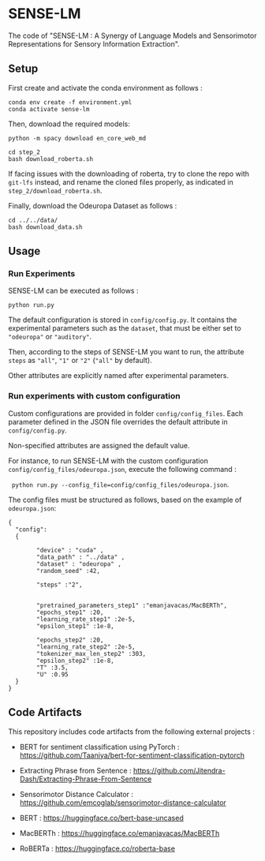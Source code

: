 # SENSE-LM 
The code of "SENSE-LM : A Synergy of Language Models and Sensorimotor Representations for Sensory Information Extraction".


## Setup

First create and activate the conda environment as follows : 
```
conda env create -f environment.yml
conda activate sense-lm
```

Then, download the required models: 

```
python -m spacy download en_core_web_md

cd step_2
bash download_roberta.sh
```

If facing issues with the downloading of roberta, try to clone the repo with `git-lfs` instead, and rename the cloned files properly, as indicated in `step_2/download_roberta.sh`.




Finally, download the Odeuropa Dataset as follows :

```
cd ../../data/
bash download_data.sh
```
## Usage
### Run Experiments

SENSE-LM can be executed as follows : 

```python run.py```

The default configuration is stored in `config/config.py`.
It contains the experimental parameters such as the `dataset`, that must be either set to `"odeuropa"` or `"auditory"`.

Then, according to the steps of SENSE-LM you want to run, the attribute `steps` as `"all"`, `"1"` or `"2"` (`"all"` by default).

Other attributes are explicitly named after experimental parameters.

### Run experiments with custom configuration

Custom configurations are provided in folder `config/config_files`. Each parameter defined in the JSON file overrides the default attribute in `config/config.py`.

Non-specified attributes are assigned the default value.

For instance, to run SENSE-LM with the custom configuration `config/config_files/odeuropa.json`, execute the following command : 

``` python run.py --config_file=config/config_files/odeuropa.json```.

The config files must be structured as follows, based on the example of  `odeuropa.json`: 
```
{
  "config":
  {

        "device" : "cuda" ,
        "data_path" : "../data" ,
        "dataset" : "odeuropa" ,
        "random_seed" :42,
    
        "steps" :"2",


        "pretrained_parameters_step1" :"emanjavacas/MacBERTh",
        "epochs_step1" :20,
        "learning_rate_step1" :2e-5,
        "epsilon_step1" :1e-8,
    
        "epochs_step2" :20,
        "learning_rate_step2" :2e-5,
        "tokenizer_max_len_step2" :303,
        "epsilon_step2" :1e-8,
        "T" :3.5,
        "U" :0.95
  }
}
```


## Code Artifacts

This repository includes code artifacts from the following external projects : 

- BERT for sentiment classification using PyTorch : https://github.com/Taaniya/bert-for-sentiment-classification-pytorch
- Extracting Phrase from Sentence : https://github.com/Jitendra-Dash/Extracting-Phrase-From-Sentence
- Sensorimotor Distance Calculator : https://github.com/emcoglab/sensorimotor-distance-calculator

- BERT : https://huggingface.co/bert-base-uncased
- MacBERTh : https://huggingface.co/emanjavacas/MacBERTh
- RoBERTa : https://huggingface.co/roberta-base


